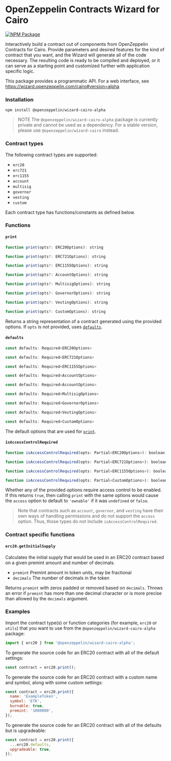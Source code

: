 # OpenZeppelin Contracts Wizard for Cairo

[![NPM Package](https://img.shields.io/npm/v/@openzeppelin/wizard-cairo-alpha?color=%23e55233)](https://www.npmjs.com/package/@openzeppelin/wizard-cairo-alpha)

Interactively build a contract out of components from OpenZeppelin Contracts for Cairo. Provide parameters and desired features for the kind of contract that you want, and the Wizard will generate all of the code necessary. The resulting code is ready to be compiled and deployed, or it can serve as a starting point and customized further with application specific logic.

This package provides a programmatic API. For a web interface, see https://wizard.openzeppelin.com/cairo#version=alpha

### Installation

`npm install @openzeppelin/wizard-cairo-alpha`

> NOTE
> The `@openzeppelin/wizard-cairo-alpha` package is currently private and cannot be used as a dependency.
> For a stable version, please use `@openzeppelin/wizard-cairo` instead.

### Contract types

The following contract types are supported:
- `erc20`
- `erc721`
- `erc1155`
- `account`
- `multisig`
- `governor`
- `vesting`
- `custom`

Each contract type has functions/constants as defined below.

### Functions

#### `print`
```js
function print(opts?: ERC20Options): string
```
```js
function print(opts?: ERC721Options): string
```
```js
function print(opts?: ERC1155Options): string
```
```js
function print(opts?: AccountOptions): string
```
```js
function print(opts?: MultisigOptions): string
```
```js
function print(opts?: GovernorOptions): string
```
```js
function print(opts?: VestingOptions): string
```
```js
function print(opts?: CustomOptions): string
```
Returns a string representation of a contract generated using the provided options. If `opts` is not provided, uses [`defaults`](#defaults).

#### `defaults`
```js
const defaults: Required<ERC20Options>
```
```js
const defaults: Required<ERC721Options>
```
```js
const defaults: Required<ERC1155Options>
```
```js
const defaults: Required<AccountOptions>
```
```js
const defaults: Required<AccountOptions>
```
```js
const defaults: Required<MultisigOptions>
```
```js
const defaults: Required<GovernorOptions>
```
```js
const defaults: Required<VestingOptions>
```
```js
const defaults: Required<CustomOptions>
```
The default options that are used for [`print`](#print).

#### `isAccessControlRequired`
```js
function isAccessControlRequired(opts: Partial<ERC20Options>): boolean
```
```js
function isAccessControlRequired(opts: Partial<ERC721Options>): boolean
```
```js
function isAccessControlRequired(opts: Partial<ERC1155Options>): boolean
```
```js
function isAccessControlRequired(opts: Partial<CustomOptions>): boolean
```
Whether any of the provided options require access control to be enabled. If this returns `true`, then calling `print` with the same options would cause the `access` option to default to `'ownable'` if it was `undefined` or `false`. 

> Note that contracts such as `account`, `governor`, and `vesting` have their own ways of handling permissions and do not support the `access` option.
Thus, those types do not include `isAccessControlRequired`.

### Contract specific functions

#### `erc20.getInitialSupply`

Calculates the initial supply that would be used in an ERC20 contract based on a given premint amount and number of decimals.

- `premint` Premint amount in token units, may be fractional
- `decimals` The number of decimals in the token

Returns `premint` with zeros padded or removed based on `decimals`.
Throws an error if `premint` has more than one decimal character or is more precise than allowed by the `decimals` argument.

### Examples

Import the contract type(s) or function categories (for example, `erc20` or `utils`) that you want to use from the `@openzeppelin/wizard-cairo-alpha` package:

```js
import { erc20 } from '@openzeppelin/wizard-cairo-alpha';
```

To generate the source code for an ERC20 contract with all of the default settings:
```js
const contract = erc20.print();
```

To generate the source code for an ERC20 contract with a custom name and symbol, along with some custom settings:
```js
const contract = erc20.print({
  name: 'ExampleToken',
  symbol: 'ETK',
  burnable: true,
  premint: '1000000',
});
```

To generate the source code for an ERC20 contract with all of the defaults but is upgradeable:
```js
const contract = erc20.print({
  ...erc20.defaults,
  upgradeable: true,
});
```
